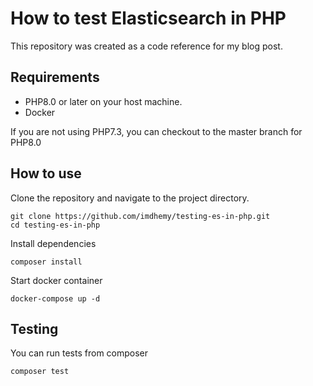 # How to test Elasticsearch in PHP

This repository was created as a code reference for my blog post.

## Requirements

- PHP8.0 or later on your host machine.
- Docker

If you are not using PHP7.3, you can checkout to the master branch for PHP8.0

## How to use

Clone the repository and navigate to the project directory.

```
git clone https://github.com/imdhemy/testing-es-in-php.git
cd testing-es-in-php
```

Install dependencies

```
composer install
```

Start docker container

```
docker-compose up -d
```

## Testing

You can run tests from composer

```
composer test
```

